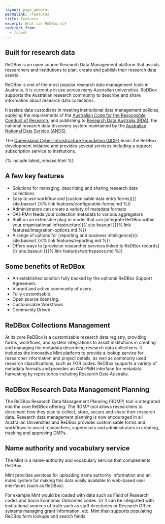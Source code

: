 ```yaml
---
layout: page_general
permalink: /features
title: Features
excerpt: What can ReDBox do?
redirect_from:
  - /about
---
```


## Built for research data

ReDBox is an open source Research Data Management platform that assists researchers and institutions to
plan, create and publish their research data assets.

ReDBox is one of the most popular research data management tools in Australia.
It is currently in use across many Australian universities.
ReDBox supports the Australian research community to describe and share information about research data collections.

It assists data custodians in meeting institutional data management policies, applying the requirements
of the
[Australian Code for the Responsible Conduct of Research](https://www.nhmrc.gov.au/about-us/publications/australian-code-responsible-conduct-research-2018),
and publishing to
[Research Data Australia (RDA)](https://researchdata.edu.au/),
the national research data discovery system maintained by the
[Australian National Data Service (ANDS)](https://ardc.edu.au/).

The
[Queensland Cyber Infrastructure Foundation (QCIF)](https://www.qcif.edu.au/)
leads the ReDBox development initiative and
provides several services including a support subscription service to institutions.

{% include latest_release.html %}

## A few key features

- Solutions for managing, describing and sharing research data collections
- Easy to use workflow and [customisable data entry forms]({{ site.baseurl }}{% link features/configurable-forms.md %})
- Administrators can create a variety of metadata formats
- OAI-PMH feeds your collection metadata to various aggregators
- Built on an extensible plug-in model that can [integrate ReDBox within your organisational infrastructure]({{ site.baseurl }}{% link features/integration-options.md %})
- A range of options for [reporting and business intelligence]({{ site.baseurl }}{% link features/reporting.md %})
- Offers ways to [provision researcher services linked to ReDBox records]({{ site.baseurl }}{% link features/workspaces.md %})

## Some benefits of ReDBox

- An established solution fully backed by the optional ReDBox Support Agreement.
- Vibrant and active community of users.
- Fully customisable.
- Open source licensing.
- Customisable Workflows
- Community Driven

## ReDBox Collections Management

At its core ReDBox is a customisable research data registry, providing forms, workflows, and system integrations
to assist institutions in creating and managing the metadata describing research data collections.
It includes the innovative Mint platform to provide a lookup service for researcher information and project details,
as well as commonly used research classifications, such as FOR codes. ReDBox supports a variety of metadata formats
and provides an OAI-PMH interface for metadata harvesting by repositories including Research Data Australia.

## ReDBox Research Data Management Planning

The ReDBox Research Data Management Planning (RDMP) tool is integrated into the core ReDBox offering.
The RDMP tool allows researchers to document how they plan to collect, store, secure and share their research data.
Research data management planning is now encouraged in all Australian Universities and
ReDBox provides customisable forms and workflows to assist researchers, supervisors and administrators in creating,
tracking and approving DMPs.

## Name authority and vocabulary service

The Mint is a name-authority and vocabulary service that complements ReDBox.

Mint provides services for uploading name authority information and an index system for making this data
easily available to web-based user interfaces (such as ReDBox).

For example Mint would be loaded with data such as Field of Research codes and Socio Economic Outcomes codes.
Or it can be integrated with institutional sources of truth such as staff directories or
Research Office systems managing grant information, etc.
Mint then supports populating ReDBox form lookups and search fields.

